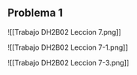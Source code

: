 ## Problema 1
![[Trabajo DH2B02 Leccion 7.png]]

![[Trabajo DH2B02 Leccion 7-1.png]]



![[Trabajo DH2B02 Leccion 7-3.png]]
